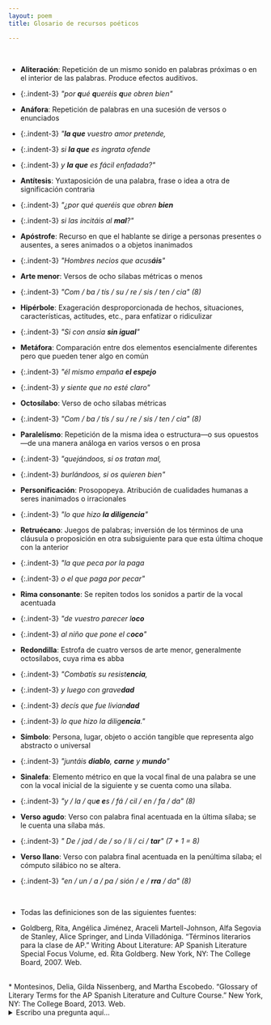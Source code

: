 ```yaml
---
layout: poem
title: Glosario de recursos poéticos

---
```



<br>

- **Aliteración**: Repetición de un mismo sonido en palabras próximas o en el interior de las palabras. Produce efectos auditivos.

- {:.indent-3} *"por **q**ué **q**ueréis **q**ue obren bien"*

- **Anáfora**: Repetición de palabras en una sucesión de versos o enunciados

- {:.indent-3} *"**la que** vuestro amor pretende,*
- {:.indent-3} *si **la que** es ingrata ofende*
- {:.indent-3} *y **la que** es fácil enfadada?"*

- **Antítesis**: Yuxtaposición de una palabra, frase o idea a otra de significación contraria

- {:.indent-3} *"¿por qué queréis que obren **bien***
- {:.indent-3} *si las incitáis al **mal**?"*

- **Apóstrofe**: Recurso en que el hablante se dirige a personas presentes o ausentes, a seres animados o a objetos inanimados

- {:.indent-3} *"Hombres necios que acus**áis**"*

- **Arte menor**: Versos de ocho sílabas métricas o menos

- {:.indent-3} *"Com / ba / tís / su / re / sis / ten / cia" (8)*

- **Hipérbole**: Exageración desproporcionada de hechos, situaciones, características, actitudes, etc., para enfatizar o ridiculizar

- {:.indent-3} *"Si con ansia **sin igual**"*

- **Metáfora**: Comparación entre dos elementos esencialmente diferentes pero que pueden tener algo en común

- {:.indent-3} *"él mismo empaña **el espejo***
- {:.indent-3} *y siente que no esté claro"*


- **Octosílabo**: Verso de ocho sílabas métricas

- {:.indent-3} *"Com / ba / tís / su / re / sis / ten / cia" (8)*

- **Paralelísmo**: Repetición de la misma idea o estructura—o sus opuestos—de una manera análoga en varios versos o en prosa

- {:.indent-3} *"quejándoos, si os tratan mal,*
- {:.indent-3} *burlándoos, si os quieren bien"*

- **Personificación**: Prosopopeya. Atribución de cualidades humanas a seres inanimados o irracionales

- {:.indent-3} *"lo que hizo **la diligencia**"*

- **Retruécano**: Juegos de palabras; inversión de los términos de una cláusula o proposición en otra subsiguiente para que esta última choque con la anterior

- {:.indent-3} *"la que peca por la paga*
- {:.indent-3} *o el que paga por pecar"*

- **Rima consonante**: Se repiten todos los sonidos a partir de la vocal acentuada

- {:.indent-3} *"de vuestro parecer l**oco***
- {:.indent-3} *al niño que pone el c**oco**"*

- **Redondilla**: Estrofa de cuatro versos de arte menor, generalmente octosílabos, cuya rima es abba

- {:.indent-3} *"Combatís su resist**encia**,*				
- {:.indent-3} *y luego con grave**dad***		
- {:.indent-3} *decís que fue livian**dad***	
- {:.indent-3} *lo que hizo la dilig**encia**."*

- **Símbolo**: Persona, lugar, objeto o acción tangible que representa algo abstracto o universal

- {:.indent-3} *"juntáis **diablo**, **carne** y **mundo**"*

- **Sinalefa**: Elemento métrico en que la vocal final de una palabra se une con la vocal inicial de la siguiente y se cuenta como una sílaba.

- {:.indent-3} *"y / la / qu**e e**s / fá / cil / en / fa / da" (8)*

- **Verso agudo**: Verso con palabra final acentuada en la última sílaba; se le cuenta una sílaba más.

- {:.indent-3} *" De / jad / de / so / li / ci / **tar**" (7 + 1 = 8)*

- **Verso llano**: Verso con palabra final acentuada en la penúltima sílaba; el cómputo silábico no se altera.

- {:.indent-3} *"en / un / a / pa / sión / e / **rra** / da" (8)*

<br/>

- Todas las definiciones son de las siguientes fuentes:

* Goldberg, Rita, Angélica Jiménez, Araceli Martell-Johnson, Alfa Segovia de Stanley, Alice Springer, and Linda Villadóniga. “Términos literarios para la clase de AP.” Writing About Literature: AP Spanish Literature Special Focus Volume, ed. Rita Goldberg. New York, NY: The College Board, 2007. Web.
<br/>
* Montesinos, Delia, Gilda Nissenberg, and Martha Escobedo. “Glossary of Literary Terms for the AP Spanish Literature and Culture Course.” New York, NY: The College Board, 2013. Web.

<details>
<summary>Escribo una pregunta aquí...</summary>
 ¡¡Y escribo la respuesta aquí!!
 <details>
 <summary>Can I do this?</summary>
 We'll find out
 </details>
</details>


